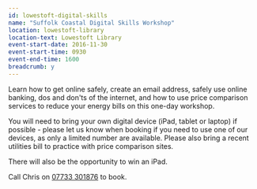 ```yaml
---
id: lowestoft-digital-skills
name: "Suffolk Coastal Digital Skills Workshop"
location: lowestoft-library
location-text: Lowestoft Library
event-start-date: 2016-11-30
event-start-time: 0930
event-end-time: 1600
breadcrumb: y
---
```


Learn how to get online safely, create an email address, safely use online banking, dos and don'ts of the internet, and how to use price comparison services to reduce your energy bills on this one-day workshop.

You will need to bring your own digital device (iPad, tablet or laptop) if possible - please let us know when booking if you need to use one of our devices, as only a limited number are available. Please also bring a recent utilities bill to practice with price comparison sites.

There will also be the opportunity to win an iPad.

Call Chris on [07733 301876](tel:07733301876) to book.
